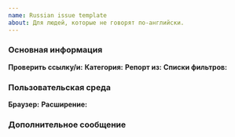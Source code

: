 ```yaml
---
name: Russian issue template
about: Для людей, которые не говорят по-английски.
---
```


### Основная информация

**Проверить ссылку/и:** <!-- Рядом с этой фразой, укажите ссылку/и, которую/ые вы хотите проверить. Пожалуйста, указывайте все ссылки в Inline code формате (смотрите здесь https://guides.github.com/features/mastering-markdown/) -->
**Категория:** <!-- Есть три категории: анти-адблок, всплывающие окна и поломка -->
**Репорт из:** <!-- В какой стране находится ваш IP-адрес? -->
**Списки фильтров:** <!-- Укажите все ваши списки фильтров. Если вы подписаны на что-то неофициальное, пожалуйста, предоставьте ссылки на эти листы. Пожалуйста, указывайте все ссылки в Inline code формате (смотрите здесь https://guides.github.com/features/mastering-markdown/) -->

### Пользовательская среда
**Браузер:**
**Расширение:**

### Дополнительное сообщение
